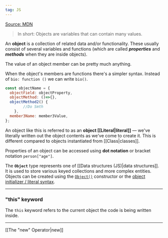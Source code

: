 ```yaml
---
tag: JS
---
```


[Source: MDN]( https://developer.mozilla.org/en-US/docs/Learn/JavaScript/Objects/Basics)

>In short: Objects are variables that can contain many values.

An **object** is a collection of related data and/or functionality. These usually consist of several variables and functions (which are called ***properties*** and ***methods*** when they are inside objects). 

The value of an object member can be pretty much anything.

When the object's members are functions there's a simpler syntax. Instead of `bio: function ()` we can write `bio()`.

``` js
const objectName = {
  objectField: objectProperty,
  objectMethod: ()=>{},
  objectMethod2() {
		//Do Smth  
	},
  member3Name: member3Value,
};
```

An object like this is referred to as an **object [[Literal|literal]]** — we've literally written out the object contents as we've come to create it. This is different compared to objects instantiated from [[Class|classes]].

Properties of an object can be accessed using **dot notation** or bracket notation `person["age"]`.


The **`Object`** type represents one of [[Data structures (JS)|data structures]]. It is used to store various keyed collections and more complex entities. Objects can be created using the [`Object()`](https://developer.mozilla.org/en-US/docs/Web/JavaScript/Reference/Global_Objects/Object/Object) constructor or the [object initializer / literal syntax](https://developer.mozilla.org/en-US/docs/Web/JavaScript/Reference/Operators/Object_initializer).

___
### "this" keyword
The `this` keyword refers to the current object the code is being written inside.

_____


[[The "new" Operator|new]]